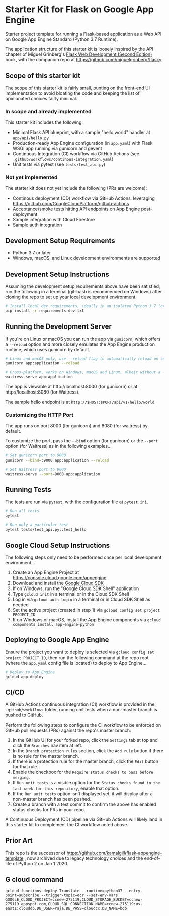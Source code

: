 # Starter Kit for Flask on Google App Engine

Starter project template for running a Flask-based application as a Web API on
Google App Engine Standard (Python 3.7 Runtime).

The application structure of this starter kit is loosely inspired by the API chapter of Miguel Grinberg's 
[Flask Web Development (Second Edition)](http://oreilly.com/catalog/0636920089056) book,
with the companion repo at https://github.com/miguelgrinberg/flasky


## Scope of this starter kit

The scope of this starter kit is fairly small, punting on the front-end UI implementation
to avoid bloating the code and keeping the list of opinionated choices fairly minimal.

### In scope and already implemented

This starter kit includes the following:

- Minimal Flask API blueprint, with a sample "hello world" handler at `app/api/hello.py`
- Production-ready App Engine configuration (in `app.yaml`) with Flask WSGI app running via gunicorn and gevent
- Continuous Integration (CI) workflow via GitHub Actions (see `.github/workflows/continous-integration.yaml`)
- Unit tests via pytest (see `tests/test_api.py`)

### Not yet implemented

The starter kit does not yet include the following (PRs are welcome):

- Continous deployment (CD) workflow via GitHub Actions, leveraging https://github.com/GoogleCloudPlatform/github-actions
- Acceptance/smoke tests hitting API endpoints on App Engine post-deployment
- Sample integration with Cloud Firestore
- Sample auth integration


## Development Setup Requirements

- Python 3.7 or later
- Windows, macOS, and Linux development environments are supported


## Development Setup Instructions

Assuming the development setup requirements above have been satisfied,
run the following in a terminal (git-bash is recommended on Windows) after cloning the repo
to set up your local development environment.

```bash 
# Install local dev requirements, ideally in an isolated Python 3.7 (or later) environment
pip install -r requirements-dev.txt
```


## Running the Development Server

If you're on Linux or macOS you can run the app via `gunicorn`, which offers a `--reload` option and
more closely emulates the App Engine production runtime, which uses gunicorn by default.

```bash
# Linux and macOS only, use --reload flag to automatically reload on code changes
gunicorn app:application --reload
```

```bash
# Cross-platform, works on Windows, macOS and Linux, albeit without a --reload option available
waitress-serve app:application
```

The app is viewable at http://localhost:8000 (for gunicorn) or at http://localhost:8080 (for Waitress).

The sample hello endpoint is at `http://$HOST:$PORT/api/v1/hello/world`

### Customizing the HTTP Port

The app runs on port 8000 (for gunicorn) and 8080 (for waitress) by default.  

To customize the port, pass the `--bind` option (for gunicorn) 
or the `--port` option (for Waitress) as in the following examples...

```bash
# Set gunicorn port to 9000
gunicorn --bind=:9000 app:application --reload

# Set Waitress port to 9000
waitress-serve --port=9000 app:application
```


## Running Tests

The tests are run via `pytest`, with the configuration file at `pytest.ini`.

```bash
# Run all tests
pytest

# Run only a particular test
pytest tests/test_api.py::test_hello

```


## Google Cloud Setup Instructions

The following steps only need to be performed once per local development environment...

1. Create an App Engine Project at https://console.cloud.google.com/appengine
2. Download and install the [Google Cloud SDK](https://cloud.google.com/sdk/docs/)
3. If on Windows, run the "Google Cloud SDK Shell" application
4. Type `gcloud init` in a terminal or in the Cloud SDK Shell
5. Log in via `gcloud auth login` in a terminal or in Cloud SDK Shell as needed
6. Set the active project (created in step 1) via `gcloud config set project PROJECT_ID`
7. If on Windows or macOS, install the App Engine components via `gcloud components install app-engine-python`


## Deploying to Google App Engine

Ensure the project you want to deploy is selected via `gcloud config set project PROJECT_ID`, then
run the following command at the repo root (where the `app.yaml` config file is located) to deploy to App Engine...

```bash
# Deploy to App Engine
gcloud app deploy
```


## CI/CD

A GitHub Actions continuous integration (CI) workflow is provided in the `.github/workflows` folder, running
unit tests when a non-master branch is pushed to GitHub.

Perform the following steps to configure the CI workflow to be enforced on GitHub pull requests (PRs) against
the repo's master branch:

1. In the GitHub UI for your forked repo, click the `Settings` tab at top and click the `Branches` nav item at left.
2. In the `Branch protection rules` section, click the `Add rule` button if there is no rule for the master branch.
3. If there is a protection rule for the master branch, click the `Edit` button for that rule.
4. Enable the checkbox for the `Require status checks to pass before merging`.
5. If `Run unit tests` is a visible option for the `Status checks found in the last week for this repository`, enable that option.
6. If the `Run unit tests` option isn't displayed yet, it will display after a non-master branch has been pushed.
7. Create a branch with a test commit to confirm the above has enabled status checks for PRs in your repo.

A Continuous Deployment (CD) pipeline via GitHub Actions will likely land in this starter kit to complement the
CI workflow noted above.


## Prior Art

This repo is the successor of https://github.com/kamalgill/flask-appengine-template , now archived
due to legacy technology choices and the end-of-life of Python 2 on Jan 1 2020.

## G cloud command
`
gcloud functions deploy Translate --runtime=python37 --entry-point=subscribe --trigger-topic=ocr --set-env-vars GOOGLE_CLOUD_PROJECT=ccnew-275119,CLOUD_STORAGE_BUCKET=ccnew-275119.appspot.com,CLOUD_SQL_CONNECTION_NAME=ccnew-275119:us-east1:clouddb,DB_USER=raja,DB_PASS=cloudcc,DB_NAME=bdb `

